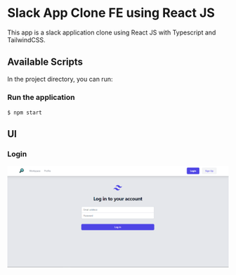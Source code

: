 # Slack App Clone FE using React JS

This app is a slack application clone using React JS with Typescript and TailwindCSS.

## Available Scripts

In the project directory, you can run:

### Run the application
```
$ npm start
```

## UI

### Login
![login](https://github.com/jocogum10/job-application-tracker-fe/blob/main/public/login.PNG)
